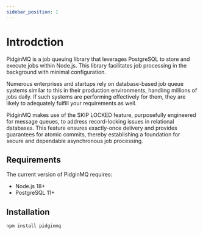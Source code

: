 ```yaml
---
sidebar_position: 1
---
```


# Introdction

PidginMQ is a job queuing library that leverages PostgreSQL to store and execute jobs within Node.js. This library facilitates job processing in the background with minimal configuration.

Numerous enterprises and startups rely on database-based job queue systems similar to this in their production environments, handling millions of jobs daily. If such systems are performing effectively for them, they are likely to adequately fulfill your requirements as well.

PidginMQ makes use of the SKIP LOCKED feature, purposefully engineered for message queues, to address record-locking issues in relational databases. This feature ensures exactly-once delivery and provides guarantees for atomic commits, thereby establishing a foundation for secure and dependable asynchronous job processing.

## Requirements

The current version of PidginMQ requires:

- Node.js 18+
- PostgreSQL 11+

## Installation

```sh npm2yarn
npm install pidginmq
```
